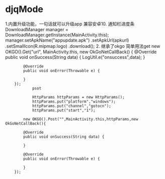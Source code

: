 # djqMode

1.内置升级功能，一句话就可以升级app 兼容安卓10. 通知栏进度条
  DownloadManager manager = DownloadManager.getInstance(MainActivity.this);
                                manager.setApkName("appupdate.apk")
                                        .setApkUrl(apkurl)
                                        .setSmallIcon(R.mipmap.logo)
                                        .download();
2. 继承了okgo  简单用法get 
  new OKGO().Get("url", MainActivity.this, new OkGoNetCallBack() {
            @Override
            public void onSuccess(String data) {
                LogUtil.e("onsuccess",data);
            }

            @Override
            public void onError(Throwable e) {

            }
        });
                psot 
                
                HttpParams httpParams = new HttpParams();
                httpParams.put("platform","windows");
                httpParams.put("channel","gotocn");
                httpParams.put("start","1");
        
            new OKGO().Post("",MainActivity.this,httpParams,new OkGoNetCallBack(){

            @Override
            public void onSuccess(String data) {
                
            }

            @Override
            public void onError(Throwable e) {

            }
        });
